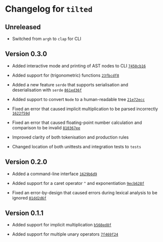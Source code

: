 # Changelog for `tilted`

## Unreleased

- Switched from `argh` to `clap` for CLI

## Version 0.3.0

- Added interactive mode and printing of AST nodes to CLI [`7450cb16`]

- Added support for (trigonometric) functions [`23fbcdf8`]

- Added a new feature `serde` that supports serialisation and deserialisation with `serde` [`861ed36f`]

- Added support to convert `Node` to a human-readable tree [`21e72ecc`]

- Fixed an error that caused implicit multiplication to be parsed incorrectly [`1622f59d`]

- Fixed an error that caused floating-point number calculation and comparison to be invalid [`810367ee`]

- Improved clarity of both tokenisation and production rules

- Changed location of both unittests and integration tests to `tests`

[`7450cb16`]: https://github.com/SaltedPeanutButter/cal/commit/7450cb165dea47c73cccf3fd0910a0e4541d3055
[`23fbcdf8`]: https://github.com/SaltedPeanutButter/cal/commit/23fbcdf8bc38ad30725db7bbc723bcaef106afa6
[`861ed36f`]: https://github.com/SaltedPeanutButter/cal/commit/861ed36feb1b9c4f203777688406840c8c034d9a
[`21e72ecc`]: https://github.com/SaltedPeanutButter/cal/commit/21e72ecc653cfe7dab5a02c041cdd5cb9fc61540
[`1622f59d`]: https://github.com/SaltedPeanutButter/cal/commit/2f59d54b2ad2ec5ee2587febb0d97e38e170e6df
[`810367ee`]: https://github.com/SaltedPeanutButter/cal/commit/810367ee9682a943334f18c9b94eaca2740f9427

## Version 0.2.0

- Added a command-line interface [`1629b6d9`]

- Added support for a caret operator `^` and exponentiation [`9ecb628f`]

- Fixed an error-by-design that caused errors during lexical analysis to be ignored [`01dd2d6f`]

[`1629b6d9`]: https://github.com/SaltedPeanutButter/cal/commit/1629b6d9ad6cf17ec4e5924add407847bff929a4
[`9ecb628f`]: https://github.com/SaltedPeanutButter/cal/commit/9ecb628fc13d5e82c54a8c3cb27bf8dbd2aaa110
[`01dd2d6f`]: https://github.com/SaltedPeanutButter/cal/commit/01dd2d6f68d1c1a1794cf8576e45e0c10c4e9b54

## Version 0.1.1

- Added support for implicit multiplication [`b560ed8f`]

- Added support for multiple unary operators [`7f469f24`]

[`b560ed8f`]: https://github.com/SaltedPeanutButter/cal/commit/b560ed8f5b6202e5ffd145910cc117e826ad6c8f
[`7f469f24`]: https://github.com/SaltedPeanutButter/cal/commit/7f469f24a5aedb1f3b04dbbd0b95638b1e62057c
